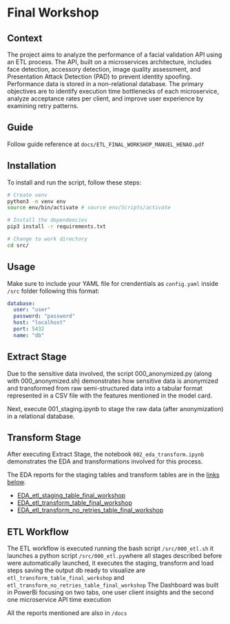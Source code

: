 # Final Workshop

## Context

The project aims to analyze the performance of a facial validation API using an
ETL process. The API, built on a microservices architecture, includes face detection, accessory
detection, image quality assessment, and Presentation Attack Detection (PAD) to prevent identity
spoofing. Performance data is stored in a non-relational database. The primary objectives are to identify
execution time bottlenecks of each microservice, analyze acceptance rates per client, and improve user
experience by examining retry patterns. 

## Guide 
Follow guide reference at ```docs/ETL_FINAL_WORKSHOP_MANUEL_HENAO.pdf```

## Installation

To install and run the script, follow these steps:

```bash
# Create venv 
python3 -m venv env
source env/bin/activate # source env/Scripts/activate 

# Install the dependencies
pip3 install -r requirements.txt

# Change to work directory
cd src/
```

## Usage


Make sure to include your YAML file for crendentials as ```config.yaml``` inside ```/src``` folder following this format:

```yaml
database:
  user: "user" 
  password: "password" 
  host: "localhost"
  port: 5432
  name: "db"
```


## Extract Stage
Due to the sensitive data involved, the script 000_anonymized.py (along with 000_anonymized.sh) demonstrates how sensitive data is anonymized and transformed from raw semi-structured data into a tabular format represented in a CSV file with the features mentioned in the model card.

Next, execute 001_staging.ipynb to stage the raw data (after anonymization) in a relational database.

## Transform Stage
After executing Extract Stage, the notebook ```002_eda_transform.ipynb``` demonstrates the EDA and transformations involved for this process.

The EDA reports for the staging tables and transform tables are in the [links below](https://drive.google.com/drive/folders/1dpNyqd8E91HgEhjNcTt3pyzZc8IJ5UKj?usp=sharing).

* [EDA_etl_staging_table_final_workshop](https://drive.google.com/file/d/11b6uNR4ldYpJKMj46Wj-c2HritL2tf6U/view?usp=sharing)
* [EDA_etl_transform_table_final_workshop](https://drive.google.com/file/d/11YJEN0j4cMYquPAadG3F7P_URyMDv0kB/view?usp=drive_link)
* [EDA_etl_transform_no_retries_table_final_workshop](https://drive.google.com/file/d/11oSa3zus3QgcRKIPVXJuf4mJn2-embUY/view?usp=sharing)

## ETL Workflow
The ETL workflow is executed running the bash script ```/src/000_etl.sh``` it launches a python script ```/src/000_etl.py```where all stages described before were automatically launched, it executes the staging, transform and load steps saving the output db ready to visualize are ```etl_transform_table_final_workshop``` and  ```etl_transform_no_retries_table_final_workshop```
The Dashboard was built in PowerBi focusing on two tabs, one user client insights and the second one microservice API time execution

All the reports mentioned are also in ```/docs```
